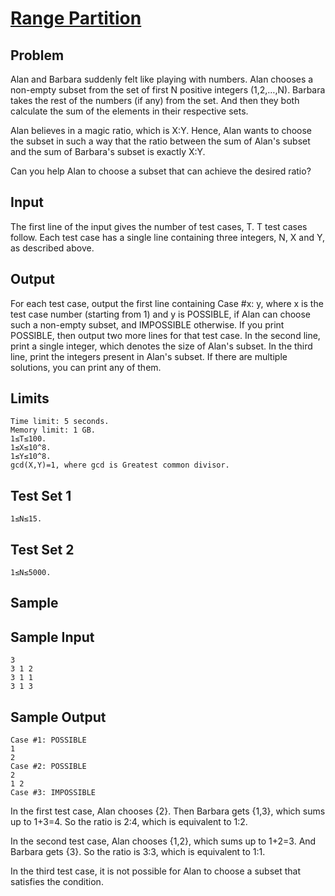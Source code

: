 # [Range Partition](https://codingcompetitions.withgoogle.com/kickstart/round/00000000008cb4d1/0000000000b20deb)

## Problem
Alan and Barbara suddenly felt like playing with numbers. Alan chooses a non-empty subset from the set of first N positive integers (1,2,…,N). Barbara takes the rest of the numbers (if any) from the set. And then they both calculate the sum of the elements in their respective sets.

Alan believes in a magic ratio, which is X:Y. Hence, Alan wants to choose the subset in such a way that the ratio between the sum of Alan's subset and the sum of Barbara's subset is exactly X:Y.

Can you help Alan to choose a subset that can achieve the desired ratio?

## Input
The first line of the input gives the number of test cases, T. T test cases follow.
Each test case has a single line containing three integers, N, X and Y, as described above.

## Output
For each test case, output the first line containing Case #x: y, where x is the test case number (starting from 1) and y is POSSIBLE, if Alan can choose such a non-empty subset, and IMPOSSIBLE otherwise.
If you print POSSIBLE, then output two more lines for that test case.
In the second line, print a single integer, which denotes the size of Alan's subset.
In the third line, print the integers present in Alan's subset.
If there are multiple solutions, you can print any of them.

## Limits
```
Time limit: 5 seconds.
Memory limit: 1 GB.
1≤T≤100.
1≤X≤10^8.
1≤Y≤10^8.
gcd(X,Y)=1, where gcd is Greatest common divisor.
```

## Test Set 1
```
1≤N≤15.
```
## Test Set 2
```
1≤N≤5000.
```
## Sample
## Sample Input
```
3
3 1 2
3 1 1
3 1 3
```
## Sample Output
```
Case #1: POSSIBLE
1
2
Case #2: POSSIBLE
2
1 2
Case #3: IMPOSSIBLE
```
In the first test case, Alan chooses {2}. Then Barbara gets {1,3}, which sums up to 1+3=4. So the ratio is 2:4, which is equivalent to 1:2.

In the second test case, Alan chooses {1,2}, which sums up to 1+2=3. And Barbara gets {3}. So the ratio is 3:3, which is equivalent to 1:1.

In the third test case, it is not possible for Alan to choose a subset that satisfies the condition.
